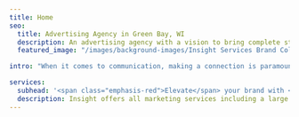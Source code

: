 ```yaml
---
title: Home
seo:
  title: Advertising Agency in Green Bay, WI
  description: An advertising agency with a vision to bring complete strategic development and creative execution capabilities into one roll-up-your-sleeves, hard-working kind of ad agency.
  featured_image: "/images/background-images/Insight Services Brand Collage Gray.jpg"

intro: "When it comes to communication, making a connection is paramount. The last thing you need is fluff. That’s why our full-service team of marketing professionals delivers communication with substance. We skip the jargon, buzz words and clichés to focus on what’s truly important. <strong>We believe that clear communication leads to effective communication and effective communication leads to results!</strong>"

services:
  subhead: '<span class="emphasis-red">Elevate</span> your brand with <span class="emphasis-underline">ultimate efficiency.</span>'
  description: Insight offers all marketing services including a large commercial video and photography studio under one roof. Plus, you’ll gain access to a full-service team with specialized skillsets who are dedicated to making marketing an efficient, effective—and overall positive—experience.
---
```

